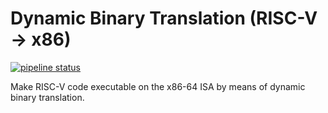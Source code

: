# Dynamic Binary Translation (RISC-V -> x86)

[![pipeline status](https://gitlab.lrz.de/lrr-tum/students/eragp-dbt-2020/badges/faenc/pipeline.svg)](https://gitlab.lrz.de/lrr-tum/students/eragp-dbt-2020/-/commits/faenc)

Make RISC-V code executable on the x86-64 ISA by means of dynamic binary translation.
